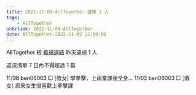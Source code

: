 ```yaml
---
title: 2022-11-09-AllTogether 違規 1 人
tags:
    - AllTogether
abbrlink: 2022-11-09-AllTogether
date: AllTogether-2022-11-09 12:00:00
---
```

AllTogether 板 [板規連結](https://www.ptt.cc/bbs/AllTogether/M.1643211430.A.5FB.html)
昨天違規 1 人
<!-- more -->

違規清單
7 日內不得超過 1 篇

11/08 ben06003 □ [徵女] 學拳擊，上兩堂課後全身…
11/02 ben06003 □ [徵女] 原來女生很喜歡上拳擊課